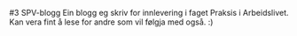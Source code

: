 #3 SPV-blogg
Ein blogg eg skriv for innlevering i faget Praksis i Arbeidslivet. 
Kan vera fint å lese for andre som vil følgja med også. :)
